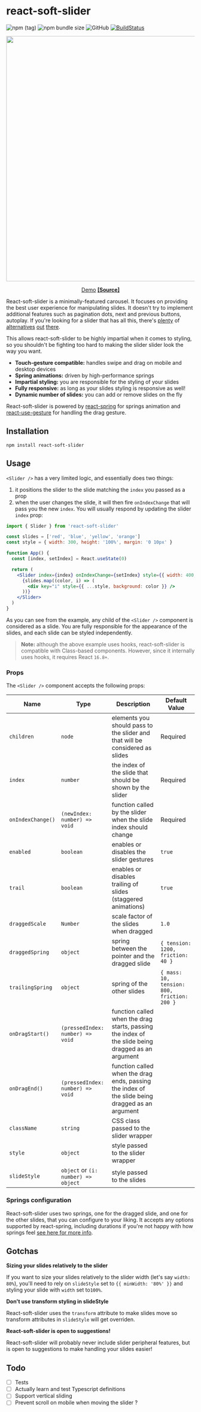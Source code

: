 # react-soft-slider

![npm (tag)](https://img.shields.io/npm/v/react-soft-slider.svg) ![npm bundle size](https://img.shields.io/bundlephobia/minzip/react-soft-slider.svg) ![GitHub](https://img.shields.io/github/license/dbismut/react-soft-slider.svg) [![BuildStatus](https://travis-ci.org/dbismut/react-soft-slider.svg)](https://travis-ci.org/dbismut/react-use-gesture)

<p align="middle">
  <a href="https://nwj6597vq4.codesandbox.io"><img src="https://i.imgur.com/Lh8l5tB.gif" width="655"/></a>
</p>
<p align="middle">
  <a href="https://nwj6597vq4.codesandbox.io">Demo</a>
    <a href="https://codesandbox.io/s/nwj6597vq4"><b>[Source]</b></a>
</p>

React-soft-slider is a minimally-featured carousel. It focuses on providing the best user experience for manipulating slides. It doesn't try to implement additional features such as pagination dots, next and previous buttons, autoplay. If you're looking for a slider that has all this, there's [plenty](https://github.com/akiran/react-slick) of [alternatives](https://github.com/FormidableLabs/nuka-carousel) [out](https://github.com/express-labs/pure-react-carousel) [there](https://github.com/voronianski/react-swipe).

This allows react-soft-slider to be highly impartial when it comes to styling, so you shouldn't be fighting too hard to making the slider slider look the way you want.

- **Touch-gesture compatible:** handles swipe and drag on mobile and desktop devices
- **Spring animations:** driven by high-performance springs
- **Impartial styling:** you are responsible for the styling of your slides
- **Fully responsive:** as long as your slides styling is responsive as well!
- **Dynamic number of slides:** you can add or remove slides on the fly

React-soft-slider is powered by [react-spring](https://github.com/react-spring/react-spring) for springs animation and [react-use-gesture](https://github.com/react-spring/react-use-gesture) for handling the drag gesture.

## Installation

```
npm install react-soft-slider
```

## Usage

`<Slider />` has a very limited logic, and essentially does two things:

1. it positions the slider to the slide matching the `index` you passed as a prop
2. when the user changes the slide, it will then fire `onIndexChange` that will pass you the new `index`. You will usually respond by updating the slider `index` prop:

```jsx
import { Slider } from 'react-soft-slider'

const slides = ['red', 'blue', 'yellow', 'orange']
const style = { width: 300, height: '100%', margin: '0 10px' }

function App() {
  const [index, setIndex] = React.useState(0)

  return (
    <Slider index={index} onIndexChange={setIndex} style={{ width: 400, height: 200 }}>
      {slides.map((color, i) => (
        <div key="i" style={{ ...style, background: color }} />
      ))}
    </Slider>
  )
}
```

As you can see from the example, any child of the `<Slider />` component is considered as a slide. You are fully responsible for the appearance of the slides, and each slide can be styled independently.

> **Note:** although the above example uses hooks, react-soft-slider is compatible with Class-based components. However, since it internally uses hooks, it requires React `16.8+`.

### Props

The `<Slider />` component accepts the following props:

| Name              | Type                                | Description                                                                                       | Default Value                               |
| ----------------- | ----------------------------------- | ------------------------------------------------------------------------------------------------- | ------------------------------------------- |
| `children`        | `node`                              | elements you should pass to the slider and that will be considered as slides                      | Required                                    |
| `index`           | `number`                            | the index of the slide that should be shown by the slider                                         | Required                                    |
| `onIndexChange()` | `(newIndex: number) => void`        | function called by the slider when the slide index should change                                  | Required                                    |
| `enabled`         | `boolean`                           | enables or disables the slider gestures                                                           | `true`                                      |
| `trail`           | `boolean`                           | enables or disables trailing of slides (staggered animations)                                     | `true`                                      |
| `draggedScale`    | `Number`                            | scale factor of the slides when dragged                                                           | `1.0`                                       |
| `draggedSpring`   | `object`                            | spring between the pointer and the dragged slide                                                  | `{ tension: 1200, friction: 40 }`           |
| `trailingSpring`  | `object`                            | spring of the other slides                                                                        | `{ mass: 10, tension: 800, friction: 200 }` |
| `onDragStart()`   | `(pressedIndex: number) => void`    | function called when the drag starts, passing the index of the slide being dragged as an argument |                                             |
| `onDragEnd()`     | `(pressedIndex: number) => void`    | function called when the drag ends, passing the index of the slide being dragged as an argument   |                                             |
| `className`       | `string`                            | CSS class passed to the slider wrapper                                                            |                                             |
| `style`           | `object`                            | style passed to the slider wrapper                                                                |                                             |
| `slideStyle`      | `object` or `(i: number) => object` | style passed to the slides                                                                        |                                             |

### Springs configuration

React-soft-slider uses two springs, one for the dragged slide, and one for the other slides, that you can configure to your liking. It accepts any options supported by react-spring, including durations if you're not happy with how springs feel [see here for more info](https://www.react-spring.io/docs/hooks/api).

## Gotchas

**Sizing your slides relatively to the slider**

If you want to size your slides relatively to the slider width (let's say `width: 80%`), you'll need to rely on `slideStyle` set to `{{ minWidth: '80%' }}` and styling your slide with `width` set to`100%`.

**Don't use transform styling in slideStyle**

React-soft-slider uses the `transform` attribute to make slides move so transform attributes in `slideStyle` will get overriden.

**React-soft-slider is open to suggestions!**

React-soft-slider will probably never include slider peripheral features, but is open to suggestions to make handling your slides easier!

## Todo

- [ ] Tests
- [ ] Actually learn and test Typescript definitions
- [ ] Support vertical sliding
- [ ] Prevent scroll on mobile when moving the slider ?

